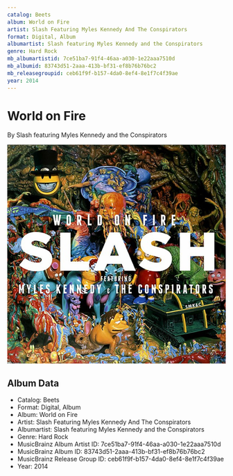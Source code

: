 ```yaml
---
catalog: Beets
album: World on Fire
artist: Slash Featuring Myles Kennedy And The Conspirators
format: Digital, Album
albumartist: Slash featuring Myles Kennedy and the Conspirators
genre: Hard Rock
mb_albumartistid: 7ce51ba7-91f4-46aa-a030-1e22aaa7510d
mb_albumid: 83743d51-2aaa-413b-bf31-ef8b76b76bc2
mb_releasegroupid: ceb61f9f-b157-4da0-8ef4-8e1f7c4f39ae
year: 2014
---
```


# World on Fire

By Slash featuring Myles Kennedy and the Conspirators

![](../../assets/beetscovers/Slash_Featuring_Myles_Kennedy_And_The_Conspirators-World_on_Fire.jpg)

## Album Data

- Catalog: Beets
- Format: Digital, Album
- Album: World on Fire
- Artist: Slash Featuring Myles Kennedy And The Conspirators
- Albumartist: Slash featuring Myles Kennedy and the Conspirators
- Genre: Hard Rock
- MusicBrainz Album Artist ID: 7ce51ba7-91f4-46aa-a030-1e22aaa7510d
- MusicBrainz Album ID: 83743d51-2aaa-413b-bf31-ef8b76b76bc2
- MusicBrainz Release Group ID: ceb61f9f-b157-4da0-8ef4-8e1f7c4f39ae
- Year: 2014

